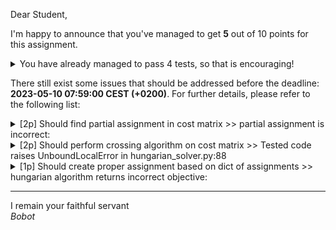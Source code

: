 Dear Student,

I'm happy to announce that you've managed to get **5** out of 10 points for this assignment.
<details><summary>You have already managed to pass 4 tests, so that is encouraging!</summary>&emsp;☑&nbsp;[1p] Maximization problem should be converted to minimization problem<br>&emsp;☑&nbsp;[1p] Rectangular problem should be padded with constant to make it square<br>&emsp;☑&nbsp;[2p] Simplex should be able to solve assignment problems<br>&emsp;☑&nbsp;[1p] Should subtract min values in every row and column in cost matrix</details>

There still exist some issues that should be addressed before the deadline: **2023-05-10 07:59:00 CEST (+0200)**. For further details, please refer to the following list:

<details><summary>[2p] Should find partial assignment in cost matrix &gt;&gt; partial assignment is incorrect:</summary>- got: {}<br>- expected: {0: 0, 2: 2, 1: 1}<br>- for cost matrix: <br>&nbsp;&nbsp;&nbsp;&nbsp;[[0 3 4]<br>&nbsp;&nbsp;&nbsp;&nbsp;&nbsp;[1 0 0]<br>&nbsp;&nbsp;&nbsp;&nbsp;&nbsp;[3 3 0]]<br>tip. remember that smaller index wins ties</details>
<details><summary>[2p] Should perform crossing algorithm on cost matrix &gt;&gt; Tested code raises UnboundLocalError in hungarian_solver.py:88</summary></details>
<details><summary>[1p] Should create proper assignment based on dict of assignments &gt;&gt; hungarian algorithm returns incorrect objective:</summary>- got: None<br>- expected: 12<br>- for cost matrix: <br>&nbsp;&nbsp;&nbsp;&nbsp;[[4 9 8]<br>&nbsp;&nbsp;&nbsp;&nbsp;&nbsp;[6 7 5]<br>&nbsp;&nbsp;&nbsp;&nbsp;&nbsp;[4 6 1]]<br>- and assignment: None</details>

-----------
I remain your faithful servant\
_Bobot_